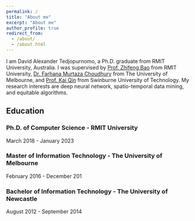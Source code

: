 ```yaml
---
permalink: /
title: "About me"
excerpt: "About me"
author_profile: true
redirect_from: 
  - /about/
  - /about.html
---
```


I am David Alexander Tedjopurnomo, a Ph.D. graduate from RMIT University, Australia. I was supervised by <a href="https://baozhifeng.net">Prof. Zhifeng Bao</a> from RMIT University, <a href="https://sites.google.com/site/farhanamc/">Dr. Farhana Murtaza Choudhury</a> from The University of Melbourne, and <a href="http://www.alexkaiqin.org/">Prof. Kai Qin</a> from Swinburne University of Technology. My research interests are deep neural network, spatio-temporal data mining, and equitable algorithms.

## Education 

### Ph.D. of Computer Science - RMIT University 
March 2018 - January 2023

### Master of Information Technology - The University of Melbourne 
February 2016 - December 201

### Bachelor of Information Technology - The University of Newcastle
August 2012 - September 2014
